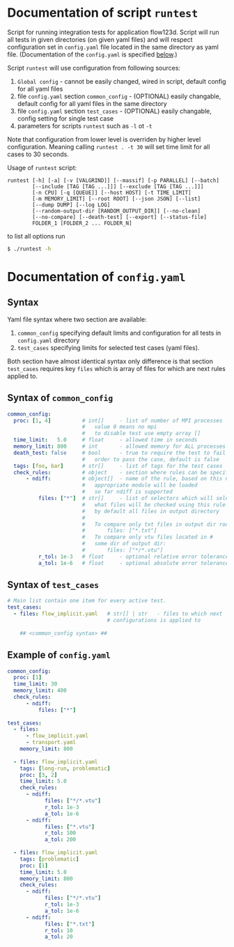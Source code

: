 # Documentation of script `runtest`
Script for running integration tests for application flow123d. Script will
run all tests in given directories (on given yaml files) and will respect
configuration set in `config.yaml` file located in the same directory as
yaml file. (Documentation of the `config.yaml` is specified [below](#documentation-of-configyaml).)


Script `runtest` will use configuration from following sources:
  1. `Global config` - cannot be easily changed, wired in script, default config for all yaml files
  2. file `config.yaml` section `common_config` - (OPTIONAL) easily changable, default config for all yaml files in the same directory
  3. file `config.yaml` section `test_cases` - (OPTIONAL) easily changable, config setting for single test case
  4. parameters for scripts `runtest` such as `-l` ot `-t`
  
Note that configuration from lower level is overriden by higher level configuration. Meaning calling `runtest . -t 30` will set time limit for all cases to 30 seconds.
  
Usage of `runtest` script:
```
runtest [-h] [-a] [-v [VALGRIND]] [--massif] [-p PARALLEL] [--batch]
        [--include [TAG [TAG ...]]] [--exclude [TAG [TAG ...]]]
        [-n CPU] [-q [QUEUE]] [--host HOST] [-t TIME_LIMIT]
        [-m MEMORY_LIMIT] [--root ROOT] [--json JSON] [--list]
        [--dump DUMP] [--log LOG]
        [--random-output-dir [RANDOM_OUTPUT_DIR]] [--no-clean]
        [--no-compare] [--death-test] [--export] [--status-file]
        FOLDER_1 [FOLDER_2 ... FOLDER_N]
```

to list all options run

```sh
$ ./runtest -h
```


# Documentation of `config.yaml`

## Syntax
Yaml file syntax where two section are available:

  1. `common_config` specifying default limits and configuration for all tests in `config.yaml` directory
  2. `test_cases` specifying limits for selected test cases (yaml files).

Both section have almost identical syntax only difference is that section `test_cases` requires key `files` which is array of files for which are next rules applied to.

## Syntax of `common_config`

```yaml
common_config:
  proc: [1, 4]          # int[]     - list of number of MPI processes
                        #   value 0 means no mpi
                        #   to disable test use empty array []
  time_limit:   5.0     # float     - allowed time in seconds
  memory_limit: 800     # int       - allowed memory for ALL processes
  death_test: false     # bool      - true to require the test to fail in
                        #   order to pass the case, default is false
  tags: [foo, bar]      # str[]     - list of tags for the test cases
  check_rules:          # object    - section where rules can be specified
      - ndiff:          # object[]  - name of the rule, based on this name
                        #   appropriate module will be loaded
                        #   so far ndiff is supported
          files: ["*"]  # str[]     - list of selectors which will select
                        #   what files will be checked using this rule
                        #   by default all files in output directory
                        #   
                        #   To compare only txt files in output dir root:
                        #       files: ["*.txt"]
                        #   To compare only vtu files located in #
                        #   some dir of output dir:
                        #       files: ["*/*.vtu"]
          r_tol: 1e-3   # float     - optional relative error tolerance
          a_tol: 1e-6   # float     - optional absolute error tolerance
```

## Syntax of `test_cases`

```yaml
# Main list contain one item for every active test.
test_cases:
  - files: flow_implicit.yaml   # str[] | str   - files to which next
                                # configurations is applied to
    
    ## <common_config syntax> ##
```


## Example of `config.yaml`

```yaml
common_config:
  proc: [1]
  time_limit: 30
  memory_limit: 400
  check_rules: 
      - ndiff:
          files: ["*"]
  
test_cases:
  - files:
      - flow_implicit.yaml
      - transport.yaml
    memory_limit: 800
    
  - files: flow_implicit.yaml
    tags: [long-run, problematic]
    proc: [3, 2]
    time_limit: 5.0
    check_rules:
      - ndiff:
            files: ["*/*.vtu"]
            r_tol: 1e-3
            a_tol: 1e-6
      - ndiff:
            files: ["*.vtu"]
            r_tol: 100
            a_tol: 200
    
  - files: flow_implicit.yaml
    tags: [problematic]
    proc: [1]
    time_limit: 5.0
    memory_limit: 800
    check_rules:
      - ndiff:
            files: ["*/*.vtu"]
            r_tol: 1e-3
            a_tol: 1e-6
      - ndiff:
            files: ["*.txt"]
            r_tol: 10
            a_tol: 20
```
